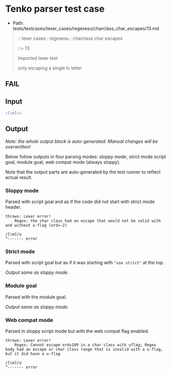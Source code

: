 # Tenko parser test case

- Path: tests/testcases/lexer_cases/regexesu/charclass_char_escapes/13.md

> :: lexer cases : regexesu : charclass char escapes
>
> ::> 13
>
> Imported lexer test
>
> only escaping a single lc letter

## FAIL

## Input

`````js
/[\m]/u
`````

## Output

_Note: the whole output block is auto-generated. Manual changes will be overwritten!_

Below follow outputs in four parsing modes: sloppy mode, strict mode script goal, module goal, web compat mode (always sloppy).

Note that the output parts are auto-generated by the test runner to reflect actual result.

### Sloppy mode

Parsed with script goal and as if the code did not start with strict mode header.

`````
throws: Lexer error!
    Regex: the char class had an escape that would not be valid with and without u-flag (ord=-2)

/[\m]/u
^------- error
`````

### Strict mode

Parsed with script goal but as if it was starting with `"use strict"` at the top.

_Output same as sloppy mode._

### Module goal

Parsed with the module goal.

_Output same as sloppy mode._

### Web compat mode

Parsed in sloppy script mode but with the web compat flag enabled.

`````
throws: Lexer error!
    Regex: Cannot escape ord=109 in a char class with uflag; Regex body had an escape or char class range that is invalid with a u-flag, but it did have a u-flag

/[\m]/u
^------- error
`````

